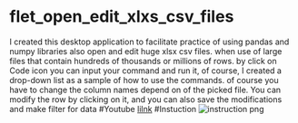 # flet_open_edit_xlxs_csv_files
I created this desktop application  to facilitate  practice of using pandas and numpy  libraries also open and edit huge xlsx csv files.
 when use of large files that contain hundreds of thousands or millions of rows.
by click on Code icon you can  input your command and run it, of course, I created a drop-down list as a sample of how to use the commands.
 of course you have to change  the column names depend on of the picked file. You can modify the row by clicking on it, and you can also save the modifications and make filter for data
 #Youtube
[lilnk](https://www.youtube.com/watch?v=eRItslIn6Ok)
#Instuction
![instruction png](https://github.com/user-attachments/assets/9a6fd766-3dbd-45b8-9ef4-bfb10f01fa54)
